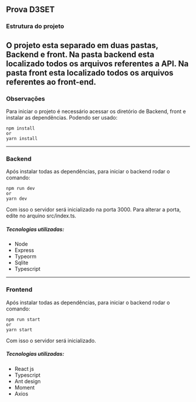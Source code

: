 ## Prova D3SET
### Estrutura do projeto

O projeto esta separado em duas pastas, Backend e front.
Na pasta backend esta localizado todos os arquivos referentes a API.
Na pasta front esta localizado todos os arquivos referentes ao front-end.
---

### Observações

Para iniciar o projeto é necessário acessar os diretório de Backend, front e instalar as dependências.
Podendo ser usado:
```
npm install
or 
yarn install
```

---

### Backend

Após instalar todas as dependências, para iniciar o backend rodar o comando:

```
npm run dev
or 
yarn dev
```

Com isso o servidor será inicializado na porta 3000. Para alterar a porta, edite no arquino src/index.ts.

##### Tecnologias utilizadas:
 * Node
 * Express
 * Typeorm
 * Sqlite
 * Typescript

---
### Frontend
Após instalar todas as dependências, para iniciar o backend rodar o comando:

```
npm run start
or 
yarn start
```

Com isso o servidor será inicializado.

##### Tecnologias utilizadas:
 * React js
 * Typescript
 * Ant design
 * Moment
 * Axios